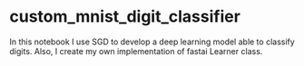 # custom_mnist_digit_classifier
In this notebook I use SGD to develop a deep learning model able to classify digits.
Also, I create my own implementation of fastai Learner class.
